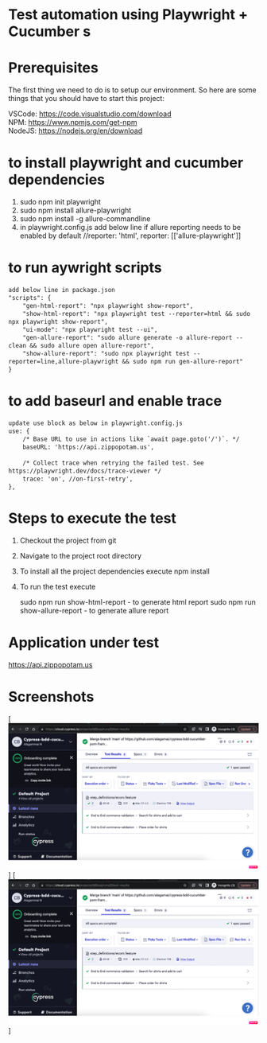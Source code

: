 # Test automation using Playwright + Cucumber s 

# Prerequisites

The first thing we need to do is to setup our environment. So here are some things that you should have to start this project:

VSCode: https://code.visualstudio.com/download </br>
NPM: https://www.npmjs.com/get-npm </br>
NodeJS: https://nodejs.org/en/download

# to install playwright and cucumber dependencies 
1.  sudo npm init playwright
2.  sudo npm install allure-playwright
3.  sudo npm install -g allure-commandline
4.  in playwright.config.js add below line if allure reporting needs to be enabled by default
 	//reporter: 'html',
	reporter: [['allure-playwright']]
 

# to run aywright scripts 
    add below line in package.json 
	"scripts": {
		"gen-html-report": "npx playwright show-report",
		"show-html-report": "npx playwright test --reporter=html && sudo npx playwright show-report",
		"ui-mode": "npx playwright test --ui",
		"gen-allure-report": "sudo allure generate -o allure-report --clean && sudo allure open allure-report",
		"show-allure-report": "sudo npx playwright test --reporter=line,allure-playwright && sudo npm run gen-allure-report"
	}

# to add baseurl and enable trace 
	update use block as below in playwright.config.js
	use: {
		/* Base URL to use in actions like `await page.goto('/')`. */
		baseURL: 'https://api.zippopotam.us',

		/* Collect trace when retrying the failed test. See https://playwright.dev/docs/trace-viewer */
		trace: 'on', //on-first-retry',
	},

# Steps to execute the test

1. Checkout the project from git
2. Navigate to the project root directory
3. To install all the project dependencies execute 
    npm install
4. To run the test execute

    sudo npm run show-html-report - to generate html report 
    sudo npm run show-allure-report - to generate allure report  
    
 # Application under test 
  https://api.zippopotam.us
 
 # Screenshots
[![HTML report](https://github.com/alagamai/cypress-bdd-cucumber-pom-framework/blob/main/cypress/link-to-readme/Cloud-Dashboard-Report.png)]
[![Allure report](https://github.com/alagamai/cypress-bdd-cucumber-pom-framework/blob/main/cypress/link-to-readme/Cloud-Dashboard-Report.png)]
